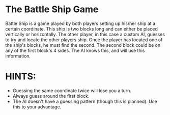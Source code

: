 The Battle Ship Game
=
   

Battle Ship is a game played by both players setting up his/her ship at a certain coordinate. This ship is two blocks
long and can either be placed vertically or horizontally. The other player, in this case a custom AI, guesses to try and locate the other players ship. Once the player has located one of the ship's blocks, he must find the second. The
second block could be on any of the first block's 4 sides. The AI knows this, and will use this information.

HINTS:
=
- Guessing the same coordinate twice will lose you a turn.
- Always guess around the first block.
- The AI doesn't have a guessing pattern (though this is planned). Use this to your advantage.
